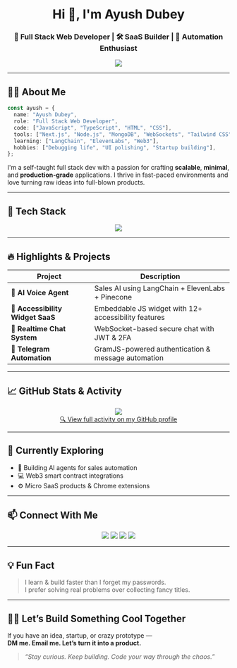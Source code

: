 <h1 align="center">Hi 👋, I'm Ayush Dubey</h1>
<h3 align="center">🚀 Full Stack Web Developer | 🛠️ SaaS Builder | 🔁 Automation Enthusiast</h3>

<p align="center">
  <img src="https://readme-typing-svg.herokuapp.com/?lines=Building+cool+products+with+Next.js+%26+Node.js;Love+clean+code+and+dark+UIs;Learning+AI+and+Web3...&center=true&width=600&height=45&color=58a6ff&vCenter=true&size=22" />
</p>

---

## 👨‍💻 About Me

```ts
const ayush = {
  name: "Ayush Dubey",
  role: "Full Stack Web Developer",
  code: ["JavaScript", "TypeScript", "HTML", "CSS"],
  tools: ["Next.js", "Node.js", "MongoDB", "WebSockets", "Tailwind CSS", "PM2", "AWS"],
  learning: ["LangChain", "ElevenLabs", "Web3"],
  hobbies: ["Debugging life", "UI polishing", "Startup building"],
};
```

I'm a self-taught full stack dev with a passion for crafting **scalable**, **minimal**, and **production-grade** applications. I thrive in fast-paced environments and love turning raw ideas into full-blown products.

---

## 🚀 Tech Stack

<p align="center">
  <img src="https://skillicons.dev/icons?i=nextjs,nodejs,express,typescript,javascript,mongodb,tailwind,aws,figma,vercel,git,github&perline=6" />
</p>

---

## 🔥 Highlights & Projects

| Project                         | Description                                                                 |
|----------------------------------|-----------------------------------------------------------------------------|
| 🧠 **AI Voice Agent**            | Sales AI using LangChain + ElevenLabs + Pinecone                           |
| 🧩 **Accessibility Widget SaaS** | Embeddable JS widget with 12+ accessibility features                        |
| 💬 **Realtime Chat System**      | WebSocket-based secure chat with JWT & 2FA                                 |
| 🤖 **Telegram Automation**       | GramJS-powered authentication & message automation                         |

---

## 📈 GitHub Stats & Activity

<p align="center">
  <img src="https://github-readme-activity-graph.vercel.app/graph?username=DevelopWithAyush&bg_color=0d1117&color=58a6ff&line=3fb950&point=ffffff&area=true&hide_border=true" />
  <br />
  <a href="https://github.com/DevelopWithAyush">🔍 View full activity on my GitHub profile</a>
</p>

---

## 🎯 Currently Exploring

- 🧠 Building AI agents for sales automation
- 💻 Web3 smart contract integrations
- ⚙️ Micro SaaS products & Chrome extensions

---

## 📫 Connect With Me

<p align="center">
  <a href="mailto:founder@axturo.com"><img src="https://img.shields.io/badge/Email-founder@axturo.com-informational?style=for-the-badge&logo=gmail&logoColor=white&color=red" /></a>
  <a href="https://linkedin.com/in/developwithayush"><img src="https://img.shields.io/badge/LinkedIn-AyushDubey-blue?style=for-the-badge&logo=linkedin" /></a>
  <a href="https://x.com/developvthayush"><img src="https://img.shields.io/badge/Twitter-@developvthayush-blue?style=for-the-badge&logo=twitter" /></a>
  <a href="https://axturo.com"><img src="https://img.shields.io/badge/Portfolio-Axturo.com-8a2be2?style=for-the-badge&logo=firefox-browser" /></a>
</p>

---

## 💡 Fun Fact

> I learn & build faster than I forget my passwords.  
> I prefer solving real problems over collecting fancy titles.

---

## 🧑‍💻 Let’s Build Something Cool Together

If you have an idea, startup, or crazy prototype —  
**DM me. Email me. Let’s turn it into a product.**

> _“Stay curious. Keep building. Code your way through the chaos.”_
